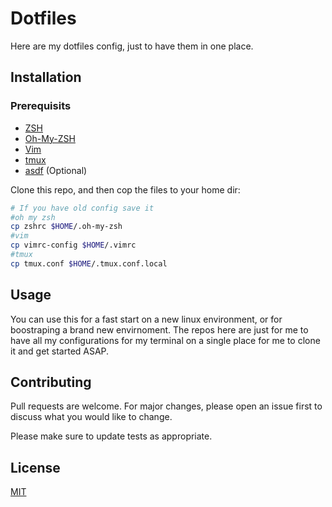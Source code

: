 # Dotfiles

Here are my dotfiles config, just to have them in one place.

## Installation

### Prerequisits
- [ZSH](https://www.zsh.org/)
- [Oh-My-ZSH](https://ohmyz.sh/)
- [Vim](https://www.vim.org/)
- [tmux](https://github.com/tmux/tmux)
- [asdf](https://github.com/asdf-vm/asdf) (Optional)

Clone this repo, and then cop the files to your home dir:

```bash
# If you have old config save it
#oh my zsh
cp zshrc $HOME/.oh-my-zsh
#vim
cp vimrc-config $HOME/.vimrc
#tmux
cp tmux.conf $HOME/.tmux.conf.local

```

## Usage

You can use this for a fast start on a new linux environment, or for boostraping a brand new envirnoment. The repos here are just for me to have all my configurations for my terminal on a single place for me to clone it and get started ASAP.

## Contributing
Pull requests are welcome. For major changes, please open an issue first to discuss what you would like to change.

Please make sure to update tests as appropriate.

## License
[MIT](https://choosealicense.com/licenses/mit/)
